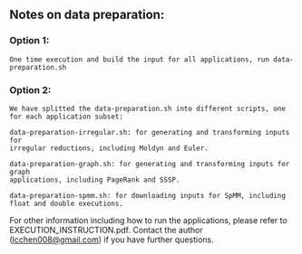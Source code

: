 ## Notes on data preparation:

### Option 1: 
    One time execution and build the input for all applications, run data-preparation.sh 

### Option 2: 
    We have splitted the data-preparation.sh into different scripts, one for each application subset:

    data-preparation-irregular.sh: for generating and transforming inputs for
    irregular reductions, including Moldyn and Euler.

    data-preparation-graph.sh: for generating and transforming inputs for graph
    applications, including PageRank and SSSP.

    data-preparation-spmm.sh: for downloading inputs for SpMM, including
    float and double executions.

   For other information including how to run the applications, please refer to EXECUTION_INSTRUCTION.pdf.
   Contact the author (lcchen008@gmail.com) if you have further questions.
